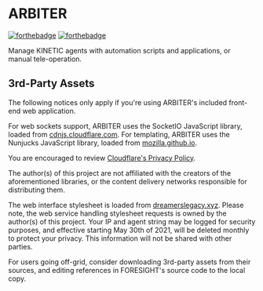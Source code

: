 # ARBITER
[![forthebadge](https://forthebadge.com/images/badges/contains-technical-debt.svg)](https://forthebadge.com) [![forthebadge](https://forthebadge.com/images/badges/made-with-python.svg)](https://forthebadge.com)

Manage KINETIC agents with automation scripts and applications, or manual tele-operation.

## 3rd-Party Assets
The following notices only apply if you're using ARBITER's included front-end web application.

For web sockets support, ARBITER uses the SocketIO JavaScript library,
loaded from [cdnjs.cloudflare.com](https://cdnjs.cloudflare.com/ajax/libs/socket.io/4.0.1/socket.io.js).
For templating, ARBITER uses the Nunjucks JavaScript library,
loaded from [mozilla.github.io](https://mozilla.github.io/nunjucks/files/nunjucks.min.js).

You are encouraged to review [Cloudflare's Privacy Policy](https://www.cloudflare.com/privacypolicy/).

The author(s) of this project are not affiliated with the creators of the aforementioned libraries, or the content delivery networks responsible for distributing them.

The web interface stylesheet is loaded from [dreamerslegacy.xyz](https://dreamerslegacy.xyz/css/schema.min.css). Please note, the web service handling stylesheet requests is owned by the author(s) of this project. Your IP and agent string may be logged for security purposes, and effective starting May 30th of 2021, will be deleted monthly to protect your privacy. This information will not be shared with other parties.

For users going off-grid, consider downloading 3rd-party assets from their sources,
and editing references in FORESIGHT's source code to the local copy.
